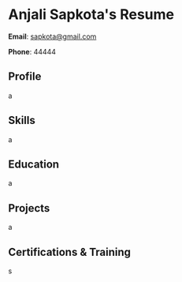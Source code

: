 # Anjali Sapkota's Resume

**Email**: sapkota@gmail.com

**Phone**: 44444

## Profile
a

## Skills
a

## Education
a

## Projects
a

## Certifications & Training
s

